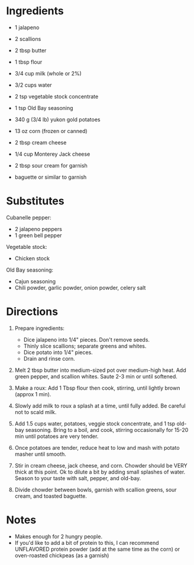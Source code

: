 Ingredients
===========
- 1 jalapeno
- 2 scallions

- 2 tbsp butter
- 1 tbsp flour
- 3/4 cup milk (whole or 2%)

- 3/2 cups water
- 2 tsp vegetable stock concentrate
- 1 tsp Old Bay seasoning
- 340 g (3/4 lb) yukon gold potatoes

- 13 oz corn (frozen or canned)
- 2 tbsp cream cheese
- 1/4 cup Monterey Jack cheese

- 2 tbsp sour cream for garnish
- baguette or similar to garnish

Substitutes
===========
Cubanelle pepper:
- 2 jalapeno peppers
- 1 green bell pepper

Vegetable stock:
- Chicken stock

Old Bay seasoning:
- Cajun seasoning
- Chili powder, garlic powder, onion powder, celery salt

Directions
==========
1. Prepare ingredients:

   - Dice jalapeno into 1/4" pieces.  Don't remove seeds.
   - Thinly slice scallions; separate greens and whites.
   - Dice potato into 1/4" pieces.
   - Drain and rinse corn.

2. Melt 2 tbsp butter into medium-sized pot over medium-high heat. Add green 
   pepper, and scallion whites. Saute 2-3 min or until softened.

3. Make a roux: Add 1 Tbsp flour then cook, stirring, until lightly brown 
   (approx 1 min).

4. Slowly add milk to roux a splash at a time, until fully added. Be careful 
   not to scald milk.

5. Add 1.5 cups water, potatoes, veggie stock concentrate, and 1 tsp old-bay 
   seasoning. Bring to a boil, and cook, stirring occasionally for 15-20 min 
   until potatoes are very tender.

6. Once potatoes are tender, reduce heat to low and mash with potato masher 
   until smooth.

7. Stir in cream cheese, jack cheese, and corn. Chowder should be VERY thick at 
   this point. Ok to dilute a bit by adding small splashes of water. Season to 
   your taste with salt, pepper, and old-bay.

8. Divide chowder between bowls, garnish with scallion greens, sour cream, and 
   toasted baguette.

Notes
=====
- Makes enough for 2 hungry people.
- If you'd like to add a bit of protein to this, I can recommend UNFLAVORED 
  protein powder (add at the same time as the corn) or oven-roasted chickpeas 
  (as a garnish)


